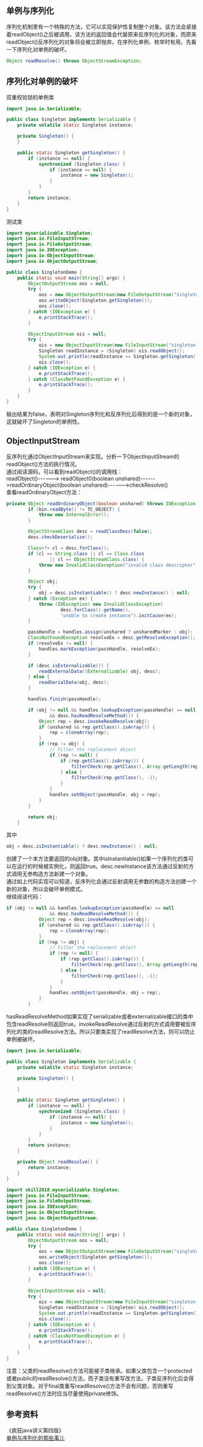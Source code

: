 ## 单例与序列化
序列化机制里有一个特殊的方法，它可以实现保护性复制整个对象。该方法会紧接着readObject()之后被调用，该方法的返回值会代替原来反序列化的对象，而原来readObject()反序列化的对象将会被立即抛弃。在序列化单例、枚举时有用。先看一下序列化对单例的破坏。
```Java
Object readResolve() throws ObjectStreamException;
```
## 序列化对单例的破坏
双重校验锁的单例类
```Java
import java.io.Serializable;

public class Singleton implements Serializable {
    private volatile static Singleton instance;

    private Singleton() {
    }

    public static Singleton getSingleton() {
        if (instance == null) {
            synchronized (Singleton.class) {
                if (instance == null) {
                    instance = new Singleton();
                }
            }
        }
        return instance;
    }
}
```
测试类
```Java
import myserializable.Singleton;
import java.io.FileInputStream;
import java.io.FileOutputStream;
import java.io.IOException;
import java.io.ObjectInputStream;
import java.io.ObjectOutputStream;

public class SingletonDemo {
    public static void main(String[] args) {
        ObjectOutputStream oos = null;
        try {
            oos = new ObjectOutputStream(new FileOutputStream("singleton.txt"));
            oos.writeObject(Singleton.getSingleton());
            oos.close();
        } catch (IOException e) {
            e.printStackTrace();
        }

        ObjectInputStream ois = null;
        try {
            ois = new ObjectInputStream(new FileInputStream("singleton.txt"));
            Singleton readInstance = (Singleton) ois.readObject();
            System.out.println(readInstance == Singleton.getSingleton()); // output: false
            ois.close();
        } catch (IOException e) {
            e.printStackTrace();
        } catch (ClassNotFoundException e) {
            e.printStackTrace();
        }
    }
}
```
输出结果为false，表明对Singleton序列化和反序列化后得到的是一个新的对象，这就破坏了Singleton的单例性。
## ObjectInputStream
反序列化通过ObjectInputStream来实现。分析一下ObjectInputStream的readObject()方法的执行情况。  
通过阅读源码，可以看到readObject()的调用栈：  
readObject()------> readObject0(boolean unshared)------>readOrdinaryObject(boolean unshared)------>checkResolve()  
查看readOrdinaryObject方法：
```Java
private Object readOrdinaryObject(boolean unshared) throws IOException {
        if (bin.readByte() != TC_OBJECT) {
            throw new InternalError();
        }

        ObjectStreamClass desc = readClassDesc(false);
        desc.checkDeserialize();

        Class<?> cl = desc.forClass();
        if (cl == String.class || cl == Class.class
                || cl == ObjectStreamClass.class) {
            throw new InvalidClassException("invalid class descriptor");
        }

        Object obj;
        try {
            obj = desc.isInstantiable() ? desc.newInstance() : null;
        } catch (Exception ex) {
            throw (IOException) new InvalidClassException(
                    desc.forClass().getName(),
                    "unable to create instance").initCause(ex);
        }

        passHandle = handles.assign(unshared ? unsharedMarker : obj);
        ClassNotFoundException resolveEx = desc.getResolveException();
        if (resolveEx != null) {
            handles.markException(passHandle, resolveEx);
        }

        if (desc.isExternalizable()) {
            readExternalData((Externalizable) obj, desc);
        } else {
            readSerialData(obj, desc);
        }

        handles.finish(passHandle);

        if (obj != null && handles.lookupException(passHandle) == null 
                && desc.hasReadResolveMethod()) {
            Object rep = desc.invokeReadResolve(obj);
            if (unshared && rep.getClass().isArray()) {
                rep = cloneArray(rep);
            }
            if (rep != obj) {
                // Filter the replacement object
                if (rep != null) {
                    if (rep.getClass().isArray()) {
                        filterCheck(rep.getClass(), Array.getLength(rep));
                    } else {
                        filterCheck(rep.getClass(), -1);
                    }
                }
                handles.setObject(passHandle, obj = rep);
            }
        }

        return obj;
    }
```
其中
```Java
obj = desc.isInstantiable() ? desc.newInstance() : null;
```
创建了一个本方法要返回的obj对象。其中isInstantiable()如果一个序列化的类可以在运行的时候被实例化，则返回true。desc.newInstance该方法通过反射的方式调用无参构造方法新建一个对象。  
通过如上代码实现可以知道，反序列化会通过反射调用无参数的构造方法创建一个新的对象，所以会破坏单例模式。  
继续阅读代码：  
```Java
if (obj != null && handles.lookupException(passHandle) == null 
                && desc.hasReadResolveMethod()) {
            Object rep = desc.invokeReadResolve(obj);
            if (unshared && rep.getClass().isArray()) {
                rep = cloneArray(rep);
            }
            if (rep != obj) {
                // Filter the replacement object
                if (rep != null) {
                    if (rep.getClass().isArray()) {
                        filterCheck(rep.getClass(), Array.getLength(rep));
                    } else {
                        filterCheck(rep.getClass(), -1);
                    }
                }
                handles.setObject(passHandle, obj = rep);
            }
        }
```
hasReadResolveMethod如果实现了serializable或者externalizable接口的类中包含readResolve则返回true。invokeReadResolve通过反射的方式调用要被反序列化的类的readResolve方法。所以只要类实现了readResolve方法，则可以防止单例被破坏。
```Java
import java.io.Serializable;

public class Singleton implements Serializable {
    private volatile static Singleton instance;

    private Singleton() {

    }

    public static Singleton getSingleton() {
        if (instance == null) {
            synchronized (Singleton.class) {
                if (instance == null) {
                    instance = new Singleton();
                }
            }
        }
        return instance;
    }

    private Object readResolve() {
        return instance;
    }
}
```
```Java
import skill2018.myserializable.Singleton;
import java.io.FileInputStream;
import java.io.FileOutputStream;
import java.io.IOException;
import java.io.ObjectInputStream;
import java.io.ObjectOutputStream;

public class SingletonDemo {
    public static void main(String[] args) {
        ObjectOutputStream oos = null;
        try {
            oos = new ObjectOutputStream(new FileOutputStream("singleton.txt"));
            oos.writeObject(Singleton.getSingleton());
            oos.close();
        } catch (IOException e) {
            e.printStackTrace();
        }

        ObjectInputStream ois = null;
        try {
            ois = new ObjectInputStream(new FileInputStream("singleton.txt"));
            Singleton readInstance = (Singleton) ois.readObject();
            System.out.println(readInstance == Singleton.getSingleton()); // output: true
            ois.close();
        } catch (IOException e) {
            e.printStackTrace();
        } catch (ClassNotFoundException e) {
            e.printStackTrace();
        }
    }
}
```
注意：父类的readResolve()方法可能被子类继承。如果父类包含一个protected或者public的readResolve()方法，而子类没有重写改方法，子类反序列化后会得到父类对象。对于final类重写readResolve()方法不会有问题，否则重写readResolve()方法时应当尽量使用private修饰。
## 参考资料
《疯狂java讲义第四版》  
[单例与序列化的那些事儿](http://www.hollischuang.com/archives/1144)
